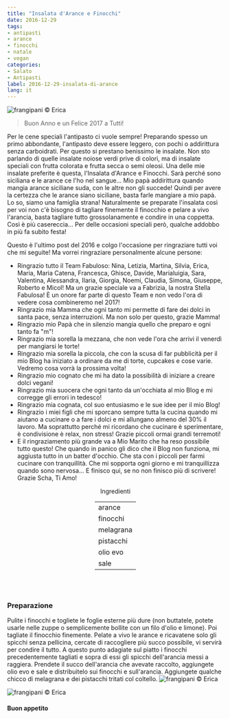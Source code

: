 ```yaml
---
title: "Insalata d'Arance e Finocchi"
date: 2016-12-29
tags:
- antipasti
- arance
- finocchi
- natale
- vegan
categories:
- Salato
- Antipasti
label: 2016-12-29-insalata-di-arance
lang: it
---
```

![](header.jpg "frangipani © Erica")

> Buon Anno e un Felice 2017 a Tutti!

Per le cene speciali l'antipasto ci vuole sempre! Preparando spesso un primo abbondante, l'antipasto deve essere leggero, con pochi o addirittura senza carboidrati. Per questo si prestano benissimo le insalate. Non sto parlando di quelle insalate noiose verdi prive di colori, ma di insalate speciali con frutta colorata e frutta secca o semi oleosi. Una delle mie insalate preferite è questa, l'Insalata d'Arance e Finocchi. Sarà perché sono siciliana e le arance ce l'ho nel sangue... Mio papà addirittura quando mangia arance siciliane suda, con le altre non gli succede! Quindi per avere la certezza che le arance siano siciliane, basta farle mangiare a mio papà. Lo so, siamo una famiglia strana! Naturalmente se preparate l'insalata così per voi non c'è bisogno di tagliare finemente il finocchio e pelare a vivo l'arancia, basta tagliare tutto grossolanamente e condire in una coppetta. Così è più casereccia... Per delle occasioni speciali però, qualche addobbo in più fa subito festa!

Questo è l'ultimo post del 2016 e colgo l'occasione per ringraziare tutti voi che mi seguite! Ma vorrei ringraziare personalmente alcune persone:
- Ringrazio tutto il Team Fabuloso: Nina, Letizia, Martina, Silvia, Erica, Maria, Maria Catena, Francesca, Ghisce, Davide, Marialuigia, Sara, Valentina, Alessandra, Ilaria, Giorgia, Noemi, Claudia, Simona, Giuseppe, Roberto e Micol! Ma un grazie speciale va a Fabrizia, la nostra Stella Fabulosa! È un onore far parte di questo Team e non vedo l'ora di vedere cosa combineremo nel 2017!
- Ringrazio mia Mamma che ogni tanto mi permette di fare dei dolci in santa pace, senza interruzioni. Ma non solo per questo, grazie Mamma!
- Ringrazio mio Papà che in silenzio mangia quello che preparo e ogni tanto fa "m"!
- Ringrazio mia sorella la mezzana, che non vede l'ora che arrivi il venerdì per mangiarsi le torte!
- Ringrazio mia sorella la piccola, che con la scusa di far pubblicità per il mio Blog ha iniziato a ordinare da me di torte, cupcakes e cose varie. Vedremo cosa vorrà la prossima volta!
- Ringrazio mio cognato che mi ha dato la possibilità di iniziare a creare dolci vegani!
- Ringrazio mia suocera che ogni tanto da un'occhiata al mio Blog e mi corregge gli errori in tedesco!
- Ringrazio mia cognata, col suo entusiasmo e le sue idee per il mio Blog!
- Ringrazio i miei figli che mi sporcano sempre tutta la cucina quando mi aiutano a cucinare o a fare i dolci e mi allungano almeno del 30% il lavoro. Ma soprattutto perché mi ricordano che cucinare è sperimentare, è condivisione è relax, non stress! Grazie piccoli ormai grandi terremoti!
- E il ringraziamento più grande va a Mio Marito che ha reso possibile tutto questo! Che quando in panico gli dico che il Blog non funziona, mi aggiusta tutto in un batter d'occhio. Che sta con i piccoli per farmi cucinare con tranquillità. Che mi sopporta ogni giorno e mi tranquillizza quando sono nervosa... E finisco qui, se no non finisco più di scrivere! Grazie Scha, Ti Amo!

<div id="wrapper" style="text-align: center">
  <div id="yourdiv" style="display: inline-block;">
    <div class="ingredients">
      <div class="ingredients-title">Ingredienti</div>
      <table>
        <tbody>
          <tr>
            <td>arance</td>
          </tr>
          <tr>
            <td>finocchi</td>
          </tr>
          <tr>
            <td>melagrana</td>
          </tr>
          <tr>
            <td>pistacchi</td>
          </tr>
          <tr>
            <td>olio evo</td>
          </tr>
          <tr>
            <td>sale</td>
          </tr>
        </tbody>
      </table>
      <br></br>
    </div>
  </div>
</div>


<h3>
  <font color="grey">
    <i class="fa fa-cogs"></i>
  </font> Preparazione
</h3>

Pulite i finocchi e togliete le foglie esterne più dure (non buttatele, potete usarle nelle zuppe o semplicemente bollite con un filo d'olio e limone). Poi tagliate il finocchio finemente. Pelate a vivo le arance e ricavatene solo gli spicchi senza pellicina, cercate di raccogliere più succo possibile, vi servirà per condire il tutto. A questo punto adagiate sul piatto i finocchi precedentemente tagliati e sopra di essi gli spicchi dell'arancia messi a raggiera. Prendete il succo dell'arancia che avevate raccolto, aggiungete olio evo e sale e distribuitelo sui finocchi e sull'arancia. Aggiungete qualche chicco di melagrana e dei pistacchi tritati col coltello.
![](risultato1.jpg "frangipani © Erica")

![](risultato2.jpg "frangipani © Erica")

<h4>Buon appetito
  <font color="red">
    <i class="fa fa-smile-o"></i>
  </font>
</h4>
